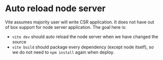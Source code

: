 # Auto reload node server

Vite assumes majority user will write CSR application. It does not have out of box support for node server application. The goal here is:

* `vite dev` should auto reload the node server when we have changed the source
* `vite build` should package every dependency (except node itself), so we do not need to `npm install` again when deploy.